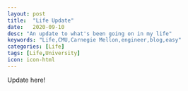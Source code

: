 ```yaml
---
layout: post
title:  "Life Update"
date:   2020-09-10
desc: "An update to what's been going on in my life"
keywords: "Life,CMU,Carnegie Mellon,engineer,blog,easy"
categories: [Life]
tags: [Life,University]
icon: icon-html
---
```


Update here!
